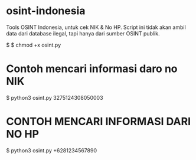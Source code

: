 # osint-indonesia
Tools OSINT Indonesia, untuk cek NIK &amp; No HP. Script ini tidak akan ambil data dari database ilegal, tapi hanya dari sumber OSINT publik.


$ 
$ chmod +x osint.py

# Contoh mencari informasi daro no NIK
$ python3 osint.py 3275124308050003

# CONTOH MENCARI INFORMASI DARI NO HP
$ python3 osint.py +6281234567890